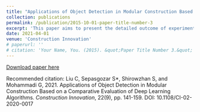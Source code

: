 ```yaml
---
title: "Applications of Object Detection in Modular Construction Based on a Comparative Evaluation of Deep Learning Algorithms"
collection: publications
permalink: /publication/2015-10-01-paper-title-number-3
excerpt: 'This paper aims to present the detailed outcome of experimentations evaluating the applicability and the performance of AI object detection algorithms for construction modular object detection.This paper provides a thorough evaluation of two deep learning algorithms for object detection, including the faster region-based convolutional neural network (faster RCNN) and single shot multi-box detector (SSD).'
date: 2021-04-01
venue: 'Construction Innovation'
# paperurl: ''
# citation: 'Your Name, You. (2015). &quot;Paper Title Number 3.&quot; <i>Journal 1</i>. 1(3).'
---
```


[Download paper here](https://www.emerald.com/insight/content/doi/10.1108/CI-02-2020-0017/full/html)

Recommended citation: Liu C, Sepasgozar S*, Shirowzhan S, and Mohammadi G, 2021. Applications of Object Detection in Modular Construction Based on a Comparative Evaluation of Deep Learning Algorithms. _Construction Innovation_, 22(9), pp. 141-159. DOI: 10.1108/CI-02-2020-0017
